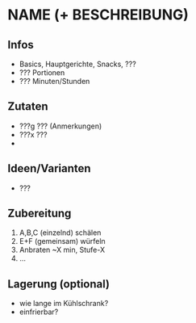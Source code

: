 # NAME (+ BESCHREIBUNG)

## Infos
- Basics, Hauptgerichte, Snacks, ???
- ??? Portionen
- ??? Minuten/Stunden
  
## Zutaten
- ???g ??? (Anmerkungen)
- ???x ???
- 

## Ideen/Varianten
- ???

## Zubereitung
1. A,B,C (einzelnd) schälen
2. E+F (gemeinsam) würfeln
3. Anbraten ~X min, Stufe-X
4. ...

## Lagerung (optional)
- wie lange im Kühlschrank?
- einfrierbar?
